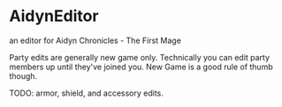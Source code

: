 # AidynEditor
an editor for Aidyn Chronicles - The First Mage

Party edits are generally new game only. Technically you can edit party members up until they've joined you. New Game is a good rule of thumb though.

TODO: armor, shield, and accessory edits.
